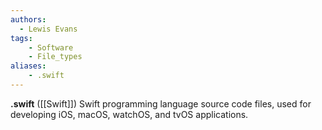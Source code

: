```yaml
---
authors:
  - Lewis Evans
tags:
    - Software
    - File_types
aliases:
    - .swift
---
```

**.swift** ([[Swift]]) Swift programming language source code files, used for developing iOS, macOS, watchOS, and tvOS applications.
